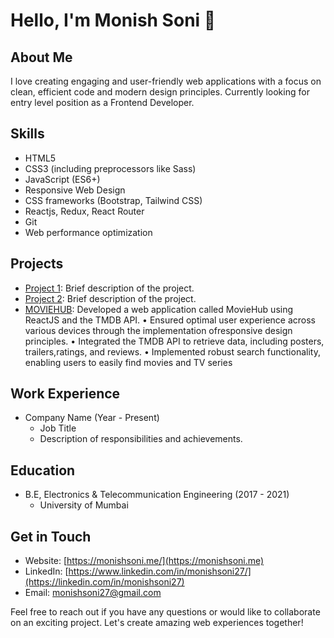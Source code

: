 # Hello, I'm Monish Soni 👋

## About Me
I love creating engaging and user-friendly web applications with a focus on clean, efficient code and modern design principles. Currently looking for entry level position as a Frontend Developer.

## Skills

- HTML5
- CSS3 (including preprocessors like Sass)
- JavaScript (ES6+)
- Responsive Web Design
- CSS frameworks (Bootstrap, Tailwind CSS)
- Reactjs, Redux, React Router
- Git
- Web performance optimization
  

## Projects

- [Project 1](link-to-project-1): Brief description of the project.
- [Project 2](link-to-project-2): Brief description of the project.
- [MOVIEHUB](https://moviehub27.netlify.app/): Developed a web application called MovieHub using ReactJS and the TMDB
API.
• Ensured optimal user experience across various devices through the
implementation ofresponsive design principles.
• Integrated the TMDB API to retrieve data, including posters, trailers,ratings,
and reviews.
• Implemented robust search functionality, enabling users to easily find movies
and TV series

## Work Experience

- Company Name (Year - Present)
  - Job Title
  - Description of responsibilities and achievements.

## Education

- B.E, Electronics & Telecommunication Engineering (2017 - 2021)
  - University of Mumbai


## Get in Touch

- Website: [https://monishsoni.me/](https://monishsoni.me)
- LinkedIn: [https://www.linkedin.com/in/monishsoni27/](https://linkedin.com/in/monishsoni27)
- Email: monishsoni27@gmail.com

Feel free to reach out if you have any questions or would like to collaborate on an exciting project. Let's create amazing web experiences together!
